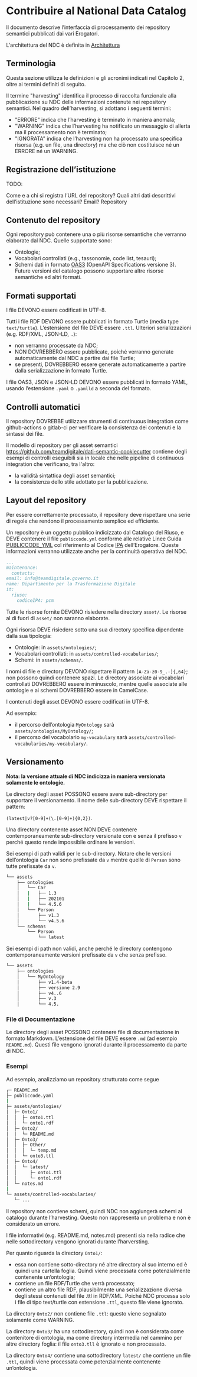 # Contribuire al National Data Catalog

Il documento descrive l’interfaccia di processamento dei repository semantici
pubblicati dai vari Erogatori.

L'architettura del NDC è definita in [Architettura](architettura)

## Terminologia

Questa sezione utilizza le definizioni e gli acronimi
indicati nel Capitolo 2, oltre ai termini definiti di seguito.

Il termine "harvesting" identifica il processo di raccolta funzionale alla pubblicazione su NDC
delle informazioni contenute nei repository semantici.
Nel quadro dell’harvesting, si adottano i seguenti termini:

* "ERRORE" indica che l’harvesting è terminato in maniera anomala;
* "WARNING" indica che l’harvesting ha notificato un messaggio di allerta
  ma il processamento non è terminato;
* "IGNORATA" indica che l’harvesting non ha processato una specifica
  risorsa (e.g. un file, una directory) ma che ciò non costituisce
  né un ERRORE né un WARNING.

## Registrazione dell’istituzione

TODO:

Come e a chi si registra l’URL del repository?
Quali altri dati descrittivi dell’istituzione sono necessari? Email?
Repository

## Contenuto del repository

Ogni repository può contenere una o più risorse semantiche
che verranno elaborate dal NDC.
Quelle supportate sono:

* Ontologie;
* Vocabolari controllati (e.g., tassonomie, code list, tesauri);
* Schemi dati in formato [OAS3] (OpenAPI Specifications versione 3).
  Future versioni del catalogo possono supportare altre risorse semantiche ed altri formati.

## Formati supportati

I file DEVONO essere codificati in UTF-8.

Tutti i file RDF DEVONO essere pubblicati in formato Turtle (media type `text/turtle`).
L’estensione del file DEVE essere `.ttl`.
Ulteriori serializzazioni (e.g. RDF/XML, JSON-LD, ..):

* non verranno processate da NDC;
* NON DOVREBBERO essere pubblicate, poiché verranno generate automaticamente
  dal NDC a partire dai file Turtle;
* se presenti, DOVREBBERO essere generate automaticamente a partire dalla serializzazione in formato Turtle.

I file OAS3, JSON e JSON-LD DEVONO essere pubblicati in formato YAML,
usando l’estensione `.yaml` o `.yamlld` a seconda del formato.

## Controlli automatici

Il repository DOVREBBE utilizzare strumenti di continuous integration
come github-actions o gitlab-ci per verificare la consistenza dei contenuti
e la sintassi dei file.

Il modello di repository per gli asset semantici <https://github.com/teamdigitale/dati-semantic-cookiecutter>
contiene degli esempi di controlli eseguibili sia in locale che nelle pipeline
di continuous integration che verificano, tra l'altro:

* la validità sintattica degli asset semantici;
* la consistenza dello stile adottato per la pubblicazione.

[PUBLICCODE_YML]: https://docs.italia.it/italia/developers-italia/publiccodeyml/
[OAS3]: https://spec.openapis.org/oas/v3.0.3
[IPA]: https://indicepa.gov.it


## Layout del repository

Per essere correttamente processato, il repository deve rispettare una serie di regole
che rendono il processamento semplice ed efficiente.

Un repository è un oggetto pubblico indicizzato dal Catalogo del Riuso,
e DEVE contenere il file `publiccode.yml` conforme alle relative Linee Guida [PUBLICCODE_YML]
col riferimento al Codice [IPA] dell’Erogatore.
Queste informazioni verranno utilizzate anche per la continuità operativa del NDC.

```yaml
...
maintenance:
  contacts:
email: info@teamdigitale.governo.it
name: Dipartimento per la Trasformazione Digitale
it:
  riuso:
    codiceIPA: pcm
```

Tutte le risorse fornite DEVONO risiedere nella directory `asset/`.
Le risorse al di fuori di `asset/` non saranno elaborate.

Ogni risorsa DEVE risiedere sotto una sua directory specifica dipendente dalla sua tipologia:

* Ontologie: in `assets/ontologies/`;
* Vocabolari controllati: in `assets/controlled-vocabularies/`;
* Schemi: in `assets/schemas/`.

I nomi di file e directory DEVONO rispettare il pattern `[A-Za-z0-9_.-]{,64}`;
non possono quindi contenere spazi.
Le directory associate ai vocabolari controllati DOVREBBERO essere in minuscolo,
mentre quelle associate alle ontologie e ai schemi DOVREBBERO essere in CamelCase.

I contenuti degli asset DEVONO essere codificati in UTF-8.

Ad esempio:

- il percorso dell’ontologia `MyOntology` sarà `assets/ontologies/MyOntology/`;
- il percorso del vocabolario `my-vocabulary` sarà `assets/controlled-vocabularies/my-vocabulary/`.

## Versionamento

**Nota: la versione attuale di NDC indicizza in maniera versionata solamente le ontologie.**

Le directory degli asset POSSONO essere avere sub-directory
per supportare il versionamento.
Il nome delle sub-directory DEVE rispettare il pattern:

`(latest|v?[0-9]+(\.[0-9]+){0,2})`.

Una directory contenente asset NON DEVE contenere contemporaneamente
sub-directory versionate con e senza il prefisso `v`
perché questo rende impossibile ordinare le versioni.

Sei esempi di path validi per le sub-directory.
Notare che le versioni dell’ontologia `Car` non sono prefissate da `v`
mentre quelle di `Person` sono tutte prefissate da `v`.

```bash
└── assets
    ├── ontologies
    │   └── Car
    │   |   ├── 1.3
    │   |   ├── 202101
    │   |   └── 4.5.6
    │   └── Person
    │       ├── v1.3
    │       └── v4.5.6
    └── schemas
        └── Person
            └── latest
```

Sei esempi di path non validi, anche perché
le directory contengono contemporaneamente
versioni prefissate da `v` che senza prefisso.

```bash
└── assets
    ├── ontologies
    │   └── MyOntology
    │       ├── v1.4-beta
    │       ├── versione 2.9
    │       ├── v4..6
    │       ├── v.3
    │       └── 4.5.
```

### File di Documentazione

Le directory degli asset POSSONO contenere file di documentazione in formato Markdown.
L’estensione del file DEVE essere `.md` (ad esempio `README.md`).
Questi file vengono ignorati durante il processamento da parte di NDC.

### Esempi

Ad esempio, analizziamo un repository strutturato come segue

```bash
┌─ README.md
├─ publiccode.yaml
|
├─ assets/ontologies/
│  ├─ Onto1/
│  │  ├─ onto1.ttl
│  │  └─ onto1.rdf
│  ├─ Onto2/
│  │  └─ README.md
│  ├─ Onto3/
│  │  ├─ Other/
│  │  │  └─ temp.md
│  │  └─ onto3.ttl
│  ├─ Onto4/
│  │  └─ latest/
│  │     ├─ onto1.ttl
│  │     └─ onto1.rdf
│  └─ notes.md
|
└─ assets/controlled-vocabularies/
   └─ ...

```

Il repository non contiene schemi, quindi NDC non aggiungerà schemi al catalogo durante l’harvesting.
Questo non rappresenta un problema e non è considerato un errore.

I file informativi (e.g. README.md, notes.md) presenti sia nella radice che
nelle sottodirectory vengono ignorati durante l’harversting.

Per quanto riguarda la directory `Onto1/`:

- essa non contiene sotto-directory né altre directory al suo interno
  ed è quindi una cartella foglia.
  Quindi viene processata come potenzialmente contenente un’ontologia;
- contiene un file RDF/Turtle che verrà processato;
- contiene un altro file RDF, plausibilmente una serializzazione diversa degli stessi contenuti del file .ttl in RDF/XML.
  Poiché NDC processa solo i file di tipo text/turtle con estensione `.ttl`, questo file viene ignorato.

La directory `Onto2/` non contiene file `.ttl`: questo viene segnalato solamente come WARNING.

La directory `Onto3/` ha una sottodirectory, quindi non è considerata come contenitore di ontologia,
ma come directory intermedia nel cammino per altre directory foglia:
il file `onto3.tll` è ignorato e non processato.

La directory `Onto4/` contiene una sottodirectory `latest/` che contiene un file `.ttl`, quindi viene processata come potenzialmente contenente un’ontologia.

```{include} ontologie.md
```

```{include} vocabolari.md
```

```{include} schemi.md
```
